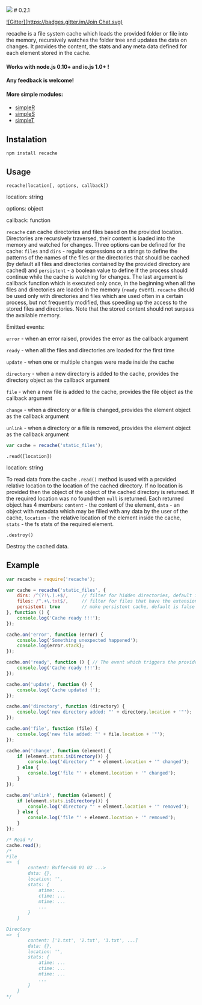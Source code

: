 <img src="https://raw.github.com/micnic/recache/master/logo.png"/>
# 0.2.1

[![Gitter](https://badges.gitter.im/Join Chat.svg)](https://gitter.im/micnic/recache)

recache is a file system cache which loads the provided folder or file into the memory, recursively watches the folder tree and updates the data on changes. It provides the content, the stats and any meta data defined for each element stored in the cache.

#### Works with node.js 0.10+ and io.js 1.0+ !
#### Any feedback is welcome!

#### More simple modules:
- [simpleR](http://micnic.github.com/simpleR/)
- [simpleS](http://micnic.github.com/simpleS/)
- [simpleT](http://micnic.github.com/simpleT/)

## Instalation

    npm install recache

## Usage

`recache(location[, options, callback])`

location: string

options: object

callback: function

`recache` can cache directories and files based on the provided location. Directories are recursively traversed, their content is loaded into the memory and watched for changes. Three options can be defined for the cache: `files` and `dirs` - regular expressions or a strings to define the patterns of the names of the files or the directories that should be cached (by default all files and directories contained by the provided directory are cached) and `persistent` - a boolean value to define if the process should continue while the cache is watching for changes. The last argument is callback function which is executed only once, in the beginning when all the files and directories are loaded in the memory (`ready` event). `recache` should be used only with directories and files which are used often in a certain process, but not frequently modified, thus speeding up the access to the stored files and directories. Note that the stored content should not surpass the available memory.

Emitted events:

`error` - when an error raised, provides the error as the callback argument

`ready` - when all the files and directories are loaded for the first time

`update` - when one or multiple changes were made inside the cache

`directory` - when a new directory is added to the cache, provides the directory object as the callback argument

`file` - when a new file is added to the cache, provides the file object as the callback argument

`change` - when a directory or a file is changed, provides the element object as the callback argument

`unlink` - when a directory or a file is removed, provides the element object as the callback argument

```js
var cache = recache('static_files');
```

`.read([location])`

location: string

To read data from the cache `.read()` method is used with a provided relative location to the location of the cached directory. If no location is provided then the object of the object of the cached directory is returned. If the required location was no found then `null` is returned. Each returned object has 4 members: `content` - the content of the element, `data` - an object with metadata which may be filled with any data by the user of the cache, `location` - the relative location of the element inside the cache, `stats` - the fs stats of the required element.

`.destroy()`

Destroy the cached data.

## Example

```js
var recache = require('recache');

var cache = recache('static_files', {
    dirs: /^(?!\.).+$/,     // filter for hidden directories, default is /^.+$/i
    files: /^.+\.txt$/,     // filter for files that have the extension "txt", default is /^.+$/i
    persistent: true        // make persistent cache, default is false
}, function () {
    console.log('Cache ready !!!');
});

cache.on('error', function (error) {
    console.log('Something unexpected happened');
    console.log(error.stack);
});

cache.on('ready', function () { // The event which triggers the provided callback
    console.log('Cache ready !!!');
});

cache.on('update', function () {
    console.log('Cache updated !');
});

cache.on('directory', function (directory) {
    console.log('new directory added: "' + directory.location + '"');
});

cache.on('file', function (file) {
    console.log('new file added: "' + file.location + '"');
});

cache.on('change', function (element) {
    if (element.stats.isDirectory()) {
        console.log('directory "' + element.location + '" changed');
    } else {
        console.log('file "' + element.location + '" changed');
    }
});

cache.on('unlink', function (element) {
    if (element.stats.isDirectory()) {
        console.log('directory "' + element.location + '" removed');
    } else {
        console.log('file "' + element.location + '" removed');
    }
});

/* Read */
cache.read();
/*
File
=>  {
        content: Buffer<00 01 02 ...>
        data: {},
        location: '',
        stats: {
            atime: ...
            ctime: ...
            mtime: ...
            ...
        }
    }

Directory
=>  {
        content: ['1.txt', '2.txt', '3.txt', ...]
        data: {},
        location: '',
        stats: {
            atime: ...
            ctime: ...
            mtime: ...
            ...
        }
    }
*/
```